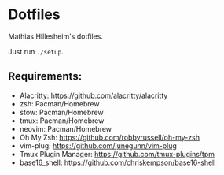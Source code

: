 # Dotfiles

Mathias Hillesheim's dotfiles.

Just run `./setup`.


## Requirements:

* Alacritty: https://github.com/alacritty/alacritty
* zsh: Pacman/Homebrew
* stow: Pacman/Homebrew
* tmux: Pacman/Homebrew
* neovim: Pacman/Homebrew
* Oh My Zsh: https://github.com/robbyrussell/oh-my-zsh
* vim-plug: https://github.com/junegunn/vim-plug
* Tmux Plugin Manager: https://github.com/tmux-plugins/tpm
* base16_shell: https://github.com/chriskempson/base16-shell
